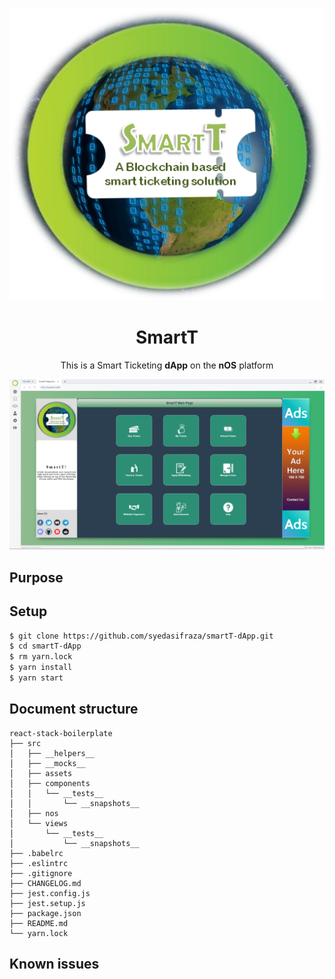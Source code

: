 <p align="center">
  <img src="./smartt-logo.png" /> 
</p>

<h1 align="center">SmartT</h1>

<p align="center">
  This is a Smart Ticketing <strong>dApp</strong> on the <strong>nOS</strong> platform
</p>

<p align="center">
  <img src="./Smartt-screen.png" /> 
</p>

## Purpose



## Setup
```bash
$ git clone https://github.com/syedasifraza/smartT-dApp.git
$ cd smartT-dApp
$ rm yarn.lock
$ yarn install
$ yarn start
```



## Document structure
```
react-stack-boilerplate
├── src
│   ├── __helpers__
│   ├── __mocks__
│   ├── assets
│   ├── components
│   │   └── __tests__
│   │       └── __snapshots__
│   ├── nos
│   └── views
│       └── __tests__
│           └── __snapshots__
├── .babelrc
├── .eslintrc
├── .gitignore
├── CHANGELOG.md
├── jest.config.js
├── jest.setup.js
├── package.json
├── README.md
└── yarn.lock
```

## Known issues
